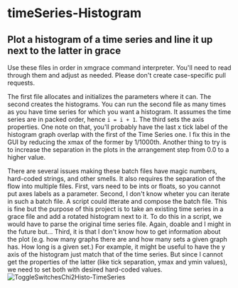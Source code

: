 # timeSeries-Histogram
## Plot a histogram of a time series and line it up next to the latter in grace


Use these files in order in xmgrace command interpreter. You'll need to read through them and adjust as needed. Please don't create case-specific pull requests.

The first file allocates and initializes the parameters where it can. The second creates the histograms. You can run the second file as many times as you have time series for which you want a histogram. It assumes the time series are in packed order, hence `i = i + 1`. The third sets the axis properties. One note on that, you'll probably have the last x tick label of the histogram graph overlap with the first of the Time Series one. I fix this in the GUI by reducing the xmax of the former by 1/1000th. Another thing to try is to increase the separation in the plots in the arrangement step from 0.0 to a higher value. 

There are several issues making these batch files have magic numbers, hard-coded strings, and other smells. It also requires the separation of the flow into multiple files. First, vars need to be ints or floats, so you cannot put axes labels as a parameter. Second, I don't know wheter you can iterate in such a batch file. A script could itterate and compose the batch file. This is fine but the purpose of this project is to take an existing time series in a grace file and add a rotated histogram next to it. To do this in a script, we would have to parse the original time series file. Again, doable and I might in the future but... Third, it is that I don't know how to get information about the plot (e.g. how many graphs there are and how many sets a given graph has. How long is a given set.) For example, it might be useful to have the y axis of the histogram just match that of the time series. But since I cannot get the properties of the latter (like tick separation, ymax and ymin values), we need to set both with desired hard-coded values. ![ToggleSwitchesChi2Histo-TimeSeries](https://user-images.githubusercontent.com/3942442/180088094-911fc13c-5330-4541-87d9-440f8c8232ec.png)
